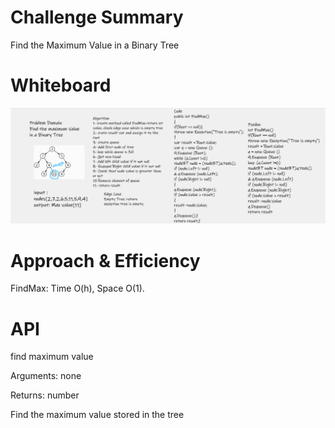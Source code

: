 # Challenge Summary

Find the Maximum Value in a Binary Tree

# Whiteboard

![](findmax-whiteboard.png)

# Approach & Efficiency

FindMax: Time O(h), Space O(1).

# API

find maximum value

Arguments: none

Returns: number

Find the maximum value stored in the tree

